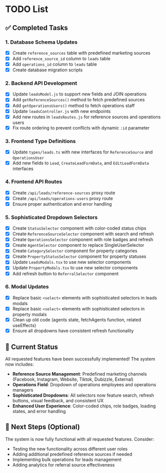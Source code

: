 # TODO List

## ✅ **Completed Tasks**

### 1. **Database Schema Updates**
- [x] Create `reference_sources` table with predefined marketing sources
- [x] Add `reference_source_id` column to `leads` table
- [x] Add `operations_id` column to `leads` table
- [x] Create database migration scripts

### 2. **Backend API Development**
- [x] Update `leadsModel.js` to support new fields and JOIN operations
- [x] Add `getReferenceSources()` method to fetch predefined sources
- [x] Add `getOperationsUsers()` method to fetch operations staff
- [x] Update `leadsController.js` with new endpoints
- [x] Add new routes in `leadsRoutes.js` for reference sources and operations users
- [x] Fix route ordering to prevent conflicts with dynamic `:id` parameter

### 3. **Frontend Type Definitions**
- [x] Update `types/leads.ts` with new interfaces for `ReferenceSource` and `OperationsUser`
- [x] Add new fields to `Lead`, `CreateLeadFormData`, and `EditLeadFormData` interfaces

### 4. **Frontend API Routes**
- [x] Create `/api/leads/reference-sources` proxy route
- [x] Create `/api/leads/operations-users` proxy route
- [x] Ensure proper authentication and error handling

### 5. **Sophisticated Dropdown Selectors**
- [x] Create `StatusSelector` component with color-coded status chips
- [x] Create `ReferenceSourceSelector` component with search and refresh
- [x] Create `OperationsSelector` component with role badges and refresh
- [x] Create `AgentSelector` component to replace SingleUserSelector
- [x] Create `CategorySelector` component for property categories
- [x] Create `PropertyStatusSelector` component for property statuses
- [x] Update `LeadsModals.tsx` to use new selector components
- [x] Update `PropertyModals.tsx` to use new selector components
- [x] Add refresh button to `ReferralSelector` component

### 6. **Modal Updates**
- [x] Replace basic `<select>` elements with sophisticated selectors in leads modals
- [x] Replace basic `<select>` elements with sophisticated selectors in property modals
- [x] Clean up old code (agents state, fetchAgents function, related useEffects)
- [x] Ensure all dropdowns have consistent refresh functionality

## 🎯 **Current Status**

All requested features have been successfully implemented! The system now includes:

- **Reference Source Management**: Predefined marketing channels (Facebook, Instagram, Website, Tiktok, Dubizzle, External)
- **Operations Field**: Dropdown of operations employees and operations managers
- **Sophisticated Dropdowns**: All selectors now feature search, refresh buttons, visual feedback, and consistent UX
- **Enhanced User Experience**: Color-coded chips, role badges, loading states, and error handling

## 🚀 **Next Steps (Optional)**

The system is now fully functional with all requested features. Consider:
- Testing the new functionality across different user roles
- Adding additional predefined reference sources if needed
- Implementing bulk operations for leads management
- Adding analytics for referral source effectiveness
